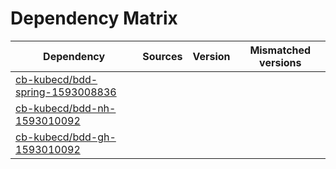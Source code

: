 # Dependency Matrix

Dependency | Sources | Version | Mismatched versions
---------- | ------- | ------- | -------------------
[cb-kubecd/bdd-spring-1593008836](https://github.com/cb-kubecd/bdd-spring-1593008836.git) |  | []() | 
[cb-kubecd/bdd-nh-1593010092](https://github.com/cb-kubecd/bdd-nh-1593010092.git) |  | []() | 
[cb-kubecd/bdd-gh-1593010092](https://github.com/cb-kubecd/bdd-gh-1593010092.git) |  | []() | 
